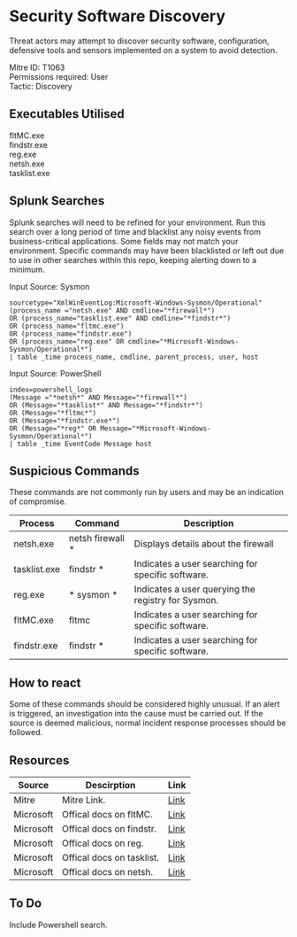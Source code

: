 # Security Software Discovery
Threat actors may attempt to discover security software, configuration, defensive tools and sensors implemented on a system to avoid detection. 

Mitre ID: T1063  
Permissions required: User  
Tactic: Discovery  

## Executables Utilised
fltMC.exe  
findstr.exe  
reg.exe  
netsh.exe  
tasklist.exe  

## Splunk Searches
Splunk searches will need to be refined for your environment. Run this search over a long period of time and blacklist any noisy events from business-critical applications. Some fields may not match your environment. Specific commands may have been blacklisted or left out due to use in other searches within this repo, keeping alerting down to a minimum.

Input Source: Sysmon
```
sourcetype="XmlWinEventLog:Microsoft-Windows-Sysmon/Operational"
(process_name ="netsh.exe" AND cmdline="*firewall*")
OR (process_name="tasklist.exe" AND cmdline="*findstr*")
OR (process_name="fltmc.exe")
OR (process_name="findstr.exe")
OR (process_name="reg.exe" OR cmdline="*Microsoft-Windows-Sysmon/Operational*")
| table _time process_name, cmdline, parent_process, user, host
```
Input Source: PowerShell
```
index=powershell_logs
(Message ="*netsh*" AND Message="*firewall*")
OR (Message="*tasklist*" AND Message="*findstr*")
OR (Message="*fltmc*")
OR (Message="*findstr.exe*")
OR (Message="*reg*" OR Message="*Microsoft-Windows-Sysmon/Operational*")
| table _time EventCode Message host
```

## Suspicious Commands
These commands are not commonly run by users and may be an indication of compromise.

| Process  | Command | Description
| ------------- | ------------- | -------- | 
|netsh.exe |netsh firewall * | Displays details about the firewall|
|tasklist.exe | findstr * |Indicates a user searching for specific software. |
|reg.exe | * sysmon *  | Indicates a user querying the registry for Sysmon.|
| fltMC.exe  | fltmc |Indicates a user searching for specific software. |
| findstr.exe |findstr * |Indicates a user searching for specific software. | 

## How to react
Some of these commands should be considered highly unusual. If an alert is triggered, an investigation into the cause must be carried out. If the source is deemed malicious, normal incident response processes should be followed. 

## Resources

| Source | Descirption | Link | 
| --- | --- | --- |
|Mitre |Mitre Link. |[Link](https://attack.mitre.org/techniques/T1063/) |
|Microsoft|Offical docs on fltMC.|[Link](https://docs.microsoft.com/en-us/windows-hardware/drivers/ifs/development-and-testing-tools)|
|Microsoft|Offical docs on findstr.|[Link](https://docs.microsoft.com/en-us/windows-server/administration/windows-commands/findstr)|
|Microsoft|Offical docs on reg.|[Link](https://docs.microsoft.com/en-us/windows-server/administration/windows-commands/reg)|
|Microsoft|Offical docs on tasklist.|[Link](https://docs.microsoft.com/en-us/windows-server/administration/windows-commands/tasklist) 
|Microsoft|Offical docs on netsh.|[Link](https://docs.microsoft.com/en-us/windows-server/networking/technologies/netsh/netsh-contexts)|

## To Do
Include Powershell search.

